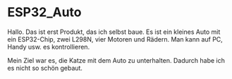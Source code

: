 # ESP32_Auto

Hallo. Das ist erst Produkt, das ich selbst baue. Es ist ein kleines Auto mit ein ESP32-Chip, zwei L298N, vier Motoren und Rädern. Man kann auf PC, Handy usw. es kontrollieren. 

Mein Ziel war es, die Katze mit dem Auto zu unterhalten. Dadurch habe ich es nicht so schön gebaut.

